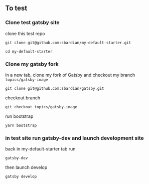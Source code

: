 ## To test

### Clone test gatsby site

clone this test repo

```
git clone git@github.com:sbardian/my-default-starter.git
```

```
cd my-default-starter
```

### Clone my gatsby fork

in a new tab, clone my fork of Gatsby and checkout my branch `topics/gatsby-image`

```
git clone git@github.com:sbardian/gatsby.git
```

checkout branch

```
git checkout topics/gatsby-image
```

run bootstrap

```
yarn bootstrap
```

### in test site run gatsby-dev and launch development site

back in my-default-starter tab run

```
gatsby-dev
```

then launch develop

```
gatsby develop
```
